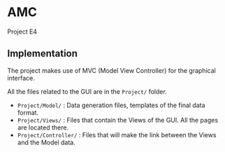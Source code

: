# AMC

Project E4



## Implementation

The project makes use of MVC (Model View Controller) for the graphical interface.

All the files related to the GUI are in the `Project/` folder.

- `Project/Model/` : Data generation files, templates of the final data format.
- `Project/Views/` : Files that contain the Views of the GUI. All the pages are located there.
- `Project/Controller/` : Files that will make the link between the Views and the Model data.
